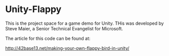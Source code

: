Unity-Flappy
============
This is the project space for a game demo for Unity.  THis was developed by Steve Maier, a Senior Technical Evangelist for Microsoft.  

The article for this code can be found at:

http://42base13.net/making-your-own-flappy-bird-in-unity/
